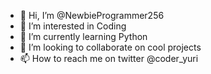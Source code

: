 - 👋 Hi, I’m @NewbieProgrammer256
- 👀 I’m interested in Coding
- 🌱 I’m currently learning Python
- 💞️ I’m looking to collaborate on cool projects
- 📫 How to reach me on twitter @coder_yuri

<!---
NewbieProgrammer256/NewbieProgrammer256 is a ✨ special ✨ repository because its `README.md` (this file) appears on your GitHub profile.
You can click the Preview link to take a look at your changes.
--->
